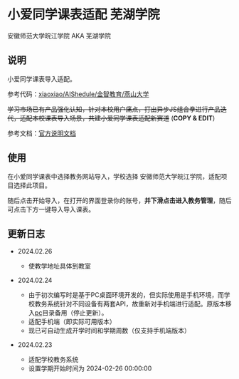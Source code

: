 # 小爱同学课表适配 芜湖学院

安徽师范大学皖江学院 AKA 芜湖学院

## 说明

小爱同学课表导入适配。

参考代码：[xiaoxiao/AIShedule/金智教育/燕山大学](https://gitee.com/alovelygirl/aishedule/tree/master/%E9%87%91%E6%99%BA%E6%95%99%E5%8A%A1/%E7%87%95%E5%B1%B1%E5%A4%A7%E5%AD%A6)

~~学习市场已有产品强化认知，针对本校用户痛点，打出异步JS组合拳进行产品迭代，适配本校课表导入场景，共建小爱同学课表适配新赛道~~ (**COPY & EDIT**)

参考文档：[官方说明文档](https://open-schedule-prod.ai.xiaomi.com/docs/#/help/)

## 使用

在小爱同学课表中选择教务网站导入，学校选择 安徽师范大学皖江学院，适配项目选择此项目。

随后点击开始导入，在打开的界面登录你的账号，**并下滑点击进入教务管理**，随后可点击下方一键导入导入课表。

## 更新日志

- 2024.02.26
  
  - 使教学地址具体到教室

- 2024.02.24
  
  - 由于初次编写时是基于PC桌面环境开发的，但实际使用是手机环境，而学校教务系统针对不同设备有两套API，故重新对手机端进行适配。原版本移入[pc](./pc/)目录备用（停止更新）。
  - 适配手机端（即实际可用版本）
  - 现已可自动生成开学时间和学期周数（仅支持手机端版本）

- 2024.02.23
  
  - 适配学校教务系统
  - 设置学期开始时间为 2024-02-26 00:00:00
